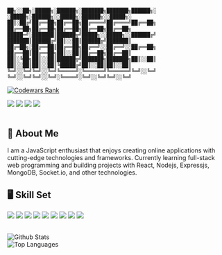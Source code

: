 ```
██╗░░██╗░█████╗░██████╗░███████╗███████╗██████╗░  ░█████╗░██████╗░░█████╗░██████╗░░█████╗░
██║░██╔╝██╔══██╗██╔══██╗██╔════╝██╔════╝██╔══██╗  ██╔══██╗██╔══██╗██╔══██╗██╔══██╗██╔══██╗
█████═╝░███████║██████╦╝█████╗░░█████╗░░██████╔╝  ███████║██████╔╝██║░░██║██████╔╝███████║
██╔═██╗░██╔══██║██╔══██╗██╔══╝░░██╔══╝░░██╔══██╗  ██╔══██║██╔══██╗██║░░██║██╔══██╗██╔══██║
██║░╚██╗██║░░██║██████╦╝███████╗███████╗██║░░██║  ██║░░██║██║░░██║╚█████╔╝██║░░██║██║░░██║
╚═╝░░╚═╝╚═╝░░╚═╝╚═════╝░╚══════╝╚══════╝╚═╝░░╚═╝  ╚═╝░░╚═╝╚═╝░░╚═╝░╚════╝░╚═╝░░╚═╝╚═╝░░╚═╝
```

<a href="https://www.codewars.com/users/kabeer05" target="_blank"><img src="https://www.codewars.com/users/kabeer05/badges/large" alt="Codewars Rank" /></a>

<div>
    <a href="https://www.linkedin.com/in/kabeerarora05/" target="_blank"><img src="https://img.shields.io/badge/linkedin-%230077B5.svg?style=for-the-badge&logo=linkedin&logoColor=white" /></a>
    <a href="https://twitter.com/KabeerArora9" target="_blank"><img src="https://img.shields.io/badge/Twitter-%231DA1F2.svg?style=for-the-badge&logo=Twitter&logoColor=white" /></a>
    <a href="https://stackoverflow.com/users/16839859/mennis" target="_blank"><img src="https://img.shields.io/badge/-Stackoverflow-FE7A16?style=for-the-badge&logo=stack-overflow&logoColor=white" /></a>
    <a href="mailto:kabeerarora05@gmail.com"><img src="https://img.shields.io/badge/Gmail-D14836?style=for-the-badge&logo=gmail&logoColor=white" /></a>
</div>

<br/>

## 🤵 About Me

<p>I am a JavaScript enthusiast that enjoys creating online applications with cutting-edge technologies and frameworks. Currently learning full-stack web programming and building projects with React, Nodejs, Expressjs, MongoDB, Socket.io, and other technologies.</p>

## 🖥️ Skill Set

<div>
    <img src="https://img.shields.io/badge/javascript-%23323330.svg?style=for-the-badge&logo=javascript&logoColor=%23F7DF1E" />
    <img src="https://img.shields.io/badge/typescript-%23007ACC.svg?style=for-the-badge&logo=typescript&logoColor=white" />
    <img src="https://img.shields.io/badge/node.js-6DA55F?style=for-the-badge&logo=node.js&logoColor=white" />
    <img src="https://img.shields.io/badge/express.js-%23404d59.svg?style=for-the-badge&logo=express&logoColor=%2361DAFB" />
    <img src="https://img.shields.io/badge/react-%2320232a.svg?style=for-the-badge&logo=react&logoColor=%2361DAFB" />
    <img src="https://img.shields.io/badge/Next-black?style=for-the-badge&logo=next.js&logoColor=white" />
    <img src="https://img.shields.io/badge/MongoDB-%234ea94b.svg?style=for-the-badge&logo=mongodb&logoColor=white" />
    <img src="https://img.shields.io/badge/redis-%23DD0031.svg?style=for-the-badge&logo=redis&logoColor=white" />
    <img src="https://img.shields.io/badge/Socket.io-black?style=for-the-badge&logo=socket.io&badgeColor=010101" />
</div>

<br/>

![Github Stats](https://github-readme-stats.vercel.app/api?username=kabeer05&theme=synthwave)
<br/>
![Top Languages](https://github-readme-stats.vercel.app/api/top-langs?username=kabeer05&theme=synthwave)
